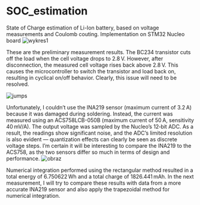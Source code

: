 # SOC_estimation
State of Charge estimation of Li-Ion battery, based on voltage measurements and Coulomb couting. Implementation on STM32 Nucleo board
![wykres1](https://github.com/user-attachments/assets/c3bb586c-1064-4a03-ba7e-10d01aa7f85e)

These are the preliminary measurement results. The BC234 transistor cuts off the load when the cell voltage drops to 2.8 V. However, after disconnection, the measured cell voltage rises back above 2.8 V. This causes the microcontroller to switch the transistor and load back on, resulting in cyclical on/off behavior. Clearly, this issue will need to be resolved.

![jumps](https://github.com/user-attachments/assets/c2f10ba8-d883-4b77-bb93-f26e9018a2c7)

Unfortunately, I couldn’t use the INA219 sensor (maximum current of 3.2 A) because it was damaged during soldering. Instead, the current was measured using an ACS758LCB-050B (maximum current of 50 A, sensitivity 40 mV/A). The output voltage was sampled by the Nucleo’s 12‑bit ADC. As a result, the readings show significant noise, and the ADC’s limited resolution is also evident — quantization effects can clearly be seen as discrete voltage steps.
I’m certain it will be interesting to compare the INA219 to the ACS758, as the two sensors differ so much in terms of design and performance.
![obraz](https://github.com/user-attachments/assets/2fd71b96-6bbf-4f46-9d97-9fb29c284e0e)

Numerical integration performed using the rectangular method resulted in a total energy of 6.750622 Wh and a total charge of 1826.441 mAh.
In the next measurement, I will try to compare these results with data from a more accurate INA219 sensor and also apply the trapezoidal method for numerical integration.



